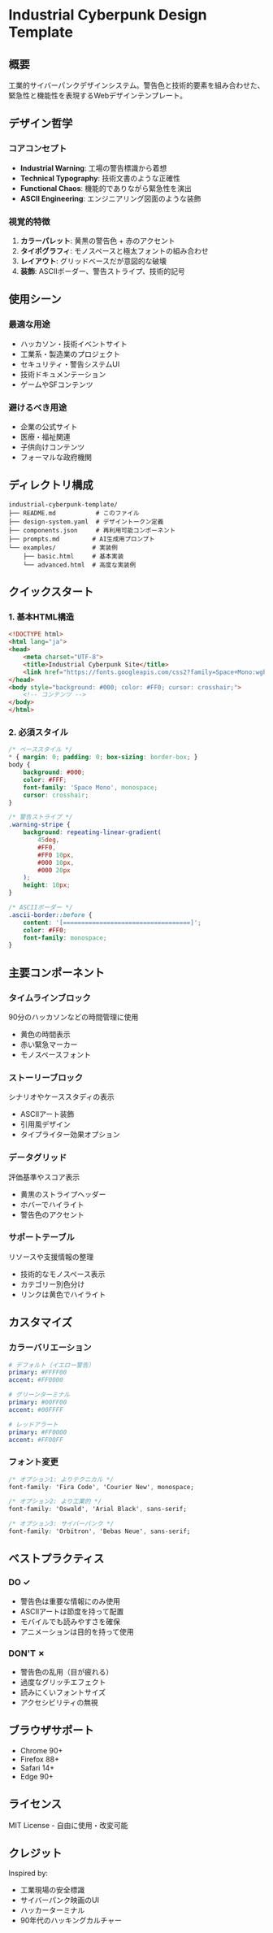 # Industrial Cyberpunk Design Template

## 概要
工業的サイバーパンクデザインシステム。警告色と技術的要素を組み合わせた、緊急性と機能性を表現するWebデザインテンプレート。

## デザイン哲学

### コアコンセプト
- **Industrial Warning**: 工場の警告標識から着想
- **Technical Typography**: 技術文書のような正確性
- **Functional Chaos**: 機能的でありながら緊急性を演出
- **ASCII Engineering**: エンジニアリング図面のような装飾

### 視覚的特徴
1. **カラーパレット**: 黄黒の警告色 + 赤のアクセント
2. **タイポグラフィ**: モノスペースと極太フォントの組み合わせ
3. **レイアウト**: グリッドベースだが意図的な破壊
4. **装飾**: ASCIIボーダー、警告ストライプ、技術的記号

## 使用シーン

### 最適な用途
- ハッカソン・技術イベントサイト
- 工業系・製造業のプロジェクト
- セキュリティ・警告システムUI
- 技術ドキュメンテーション
- ゲームやSFコンテンツ

### 避けるべき用途
- 企業の公式サイト
- 医療・福祉関連
- 子供向けコンテンツ
- フォーマルな政府機関

## ディレクトリ構成

```
industrial-cyberpunk-template/
├── README.md           # このファイル
├── design-system.yaml  # デザイントークン定義
├── components.json     # 再利用可能コンポーネント
├── prompts.md         # AI生成用プロンプト
└── examples/          # 実装例
    ├── basic.html     # 基本実装
    └── advanced.html  # 高度な実装例
```

## クイックスタート

### 1. 基本HTML構造
```html
<!DOCTYPE html>
<html lang="ja">
<head>
    <meta charset="UTF-8">
    <title>Industrial Cyberpunk Site</title>
    <link href="https://fonts.googleapis.com/css2?family=Space+Mono:wght@400;700&family=Bebas+Neue&display=swap" rel="stylesheet">
</head>
<body style="background: #000; color: #FF0; cursor: crosshair;">
    <!-- コンテンツ -->
</body>
</html>
```

### 2. 必須スタイル
```css
/* ベーススタイル */
* { margin: 0; padding: 0; box-sizing: border-box; }
body {
    background: #000;
    color: #FFF;
    font-family: 'Space Mono', monospace;
    cursor: crosshair;
}

/* 警告ストライプ */
.warning-stripe {
    background: repeating-linear-gradient(
        45deg,
        #FF0,
        #FF0 10px,
        #000 10px,
        #000 20px
    );
    height: 10px;
}

/* ASCIIボーダー */
.ascii-border::before {
    content: '[===================================]';
    color: #FF0;
    font-family: monospace;
}
```

## 主要コンポーネント

### タイムラインブロック
90分のハッカソンなどの時間管理に使用
- 黄色の時間表示
- 赤い緊急マーカー
- モノスペースフォント

### ストーリーブロック
シナリオやケーススタディの表示
- ASCIIアート装飾
- 引用風デザイン
- タイプライター効果オプション

### データグリッド
評価基準やスコア表示
- 黄黒のストライプヘッダー
- ホバーでハイライト
- 警告色のアクセント

### サポートテーブル
リソースや支援情報の整理
- 技術的なモノスペース表示
- カテゴリー別色分け
- リンクは黄色でハイライト

## カスタマイズ

### カラーバリエーション
```yaml
# デフォルト（イエロー警告）
primary: #FFFF00
accent: #FF0000

# グリーンターミナル
primary: #00FF00
accent: #00FFFF

# レッドアラート
primary: #FF0000
accent: #FF00FF
```

### フォント変更
```css
/* オプション1: よりテクニカル */
font-family: 'Fira Code', 'Courier New', monospace;

/* オプション2: より工業的 */
font-family: 'Oswald', 'Arial Black', sans-serif;

/* オプション3: サイバーパンク */
font-family: 'Orbitron', 'Bebas Neue', sans-serif;
```

## ベストプラクティス

### DO ✓
- 警告色は重要な情報にのみ使用
- ASCIIアートは節度を持って配置
- モバイルでも読みやすさを確保
- アニメーションは目的を持って使用

### DON'T ✗
- 警告色の乱用（目が疲れる）
- 過度なグリッチエフェクト
- 読みにくいフォントサイズ
- アクセシビリティの無視

## ブラウザサポート
- Chrome 90+
- Firefox 88+
- Safari 14+
- Edge 90+

## ライセンス
MIT License - 自由に使用・改変可能

## クレジット
Inspired by:
- 工業現場の安全標識
- サイバーパンク映画のUI
- ハッカーターミナル
- 90年代のハッキングカルチャー